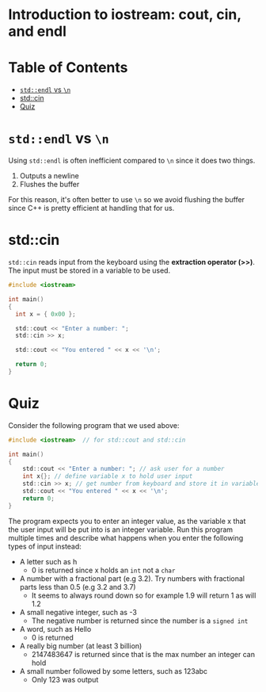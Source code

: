 # Introduction to iostream: cout, cin, and endl

# Table of Contents

- [`std::endl` vs `\n`](#stdendl-vs-n)
- [std::cin](#stdcin)
- [Quiz](#quiz)

# `std::endl` vs `\n`

Using `std::endl` is often inefficient compared to `\n` since it does two things.

1. Outputs a newline
2. Flushes the buffer

For this reason, it's often better to use `\n` so we avoid flushing the buffer since C++ is pretty efficient at handling that for us.

# std::cin

`std::cin` reads input from the keyboard using the **extraction operator (>>)**. The input must be stored in a variable to be used.

```c
#include <iostream>

int main()
{
  int x = { 0x00 };

  std::cout << "Enter a number: ";
  std::cin >> x;

  std::cout << "You entered " << x << '\n';

  return 0;
}
```

# Quiz

Consider the following program that we used above:

```c
#include <iostream>  // for std::cout and std::cin

int main()
{
    std::cout << "Enter a number: "; // ask user for a number
    int x{}; // define variable x to hold user input
    std::cin >> x; // get number from keyboard and store it in variable x
    std::cout << "You entered " << x << '\n';
    return 0;
}
```

The program expects you to enter an integer value, as the variable x that the user input will be put into is an integer variable. Run this program multiple times and describe what happens when you enter the following types of input instead:

- A letter such as h
    - 0 is returned since x holds an `int` not a `char`
- A number with a fractional part (e.g 3.2). Try numbers with fractional parts less than 0.5 (e.g 3.2 and 3.7)
    - It seems to always round down so for example 1.9 will return 1 as will 1.2
- A small negative integer, such as -3 
    - The negative number is returned since the number is a `signed int`
- A word, such as Hello
    - 0 is returned
- A really big number (at least 3 billion)
    - 2147483647 is returned since that is the max number an integer can hold
- A small number followed by some letters, such as 123abc
    - Only 123 was output
